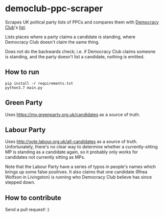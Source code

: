 democlub-ppc-scraper
====================

Scrapes UK politcal party lists of PPCs and compares them with [Democracy Club](https://democracyclub.org.uk/)'s [list](https://docs.google.com/spreadsheets/d/1cHlm1irk7FFqPKO6jTgBh9Ya5k_erWGIH7AP65nkWCc/edit).

Lists places where a party claims a candidate is standing, where Democracy Club doesn't claim the same thing.

Does not do the backwards check; i.e. if Democracy Club claims someone is standing, and the party doesn't list a candidate, nothing is emitted.

How to run
----------

```
pip install -r requirements.txt
python3.7 main.py
```

Green Party
-----------

Uses https://my.greenparty.org.uk/candidates as a source of truth.

Labour Party
------------

Uses http://vote.labour.org.uk/all-candidates as a source of truth. Unfortunately, there's no clear way to determine whether a currently-sitting MP is standing as a candidate again, so it probably only works for candidates not currently sitting as MPs.

Note that the Labour Party have a series of typos in people's names which brings up some false positives. It also claims that one candidate (Rhea Wolfson in Livingston) is running who Democracy Club believe has since stepped down.

How to contribute
-----------------

Send a pull request! :)

